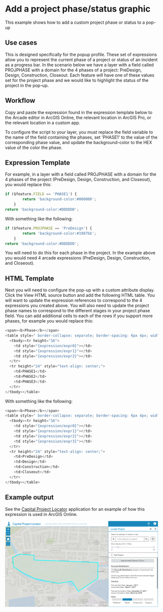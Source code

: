 
# Add a project phase/status graphic

This example shows how to add a custom project phase or status to a pop-up

## Use cases

This is designed specifically for the popup profile. These set of expressions allow you to represent the current phase of a project or status of an incident as a progress bar. In the scenario below we have a layer with a field called PROJPHASE with a domain for the 4 phases of a project: PreDesign, Design, Construction, Closeout. Each feature will have one of these values set for the project phase and we would like to highlight the status of the project in the pop-up.

## Workflow

Copy and paste the expression found in the expression template below to the Arcade editor in ArcGIS Online, the relevant location in ArcGIS Pro, or the relevant location in a custom app.

To configure the script to your layer, you must replace the field variable to the name of the field containing the phases, set 'PHASE1' to the value of the corresponding phase value, and update the background-color to the HEX value of the color the phase. 

## Expression Template

For example, in a layer with a field called PROJPHASE with a domain for the 4 phases of the project (PreDesign, Design, Construction, and Closeout), you would replace this:

```js
if ($feature.FIELD == 'PHASE1') {
        return 'background-color:#000000';
    }
return 'background-color:#DDDDDD';
```

With something like the following:

```js
if ($feature.PROJPHASE == 'PreDesign') {
        return 'background-color:#1987bb';
    }
return 'background-color:#DDDDDD';
```

You will need to do this for each phase in the project. In the example above you would need 4 arcade expressions (PreDesign, Design, Construction, and Closeout).


## HTML Template

Next you will need to configure the pop-up with a custom attribute display. Click the View HTML source button and add the following HTML table. You will want to update the expression references to correspond to the 4 expressions you created above. You will also need to update the project phase names to correspond to the different stages in your project phase field. You can add additional cells to each of the rows if you support more phases, for example you would replace this:

```js
<span><b>Phase</b></span>
<table style=" border-collapse: separate; border-spacing: 6px 4px; width: 100%; table-layout: fixed;">
  <tbody><tr height="16">
    <td style="{expression/expr0}"></td>
    <td style="{expression/expr1}"></td>
    <td style="{expression/expr2}"></td>
  </tr>
  <tr height="24" style="text-align: center;">
    <td>PHASE1</td>
    <td>PHASE2</td>
    <td>PHASE3</td>
  </tr>
</tbody></table>
```

With something like the following:

```js
<span><b>Phase</b></span>
<table style=" border-collapse: separate; border-spacing: 6px 4px; width: 100%; table-layout: fixed;">
  <tbody><tr height="16">
    <td style="{expression/expr0}"></td>
    <td style="{expression/expr1}"></td>
    <td style="{expression/expr2}"></td>
    <td style="{expression/expr3}"></td>
  </tr>
  <tr height="24" style="text-align: center;">
    <td>PreDesign</td>
    <td>Design</td>
    <td>Construction</td>
    <td>Closeout</td>
  </tr>
</tbody></table>
```

## Example output

See the [Capital Project Locator](http://links.esri.com/localgovernment/tryit/CapitalProjectLocator) application for an example of how this expression is used in ArcGIS Online.

[![project-phase](./images/project-phase.png)](http://links.esri.com/localgovernment/tryit/CapitalProjectLocator)
